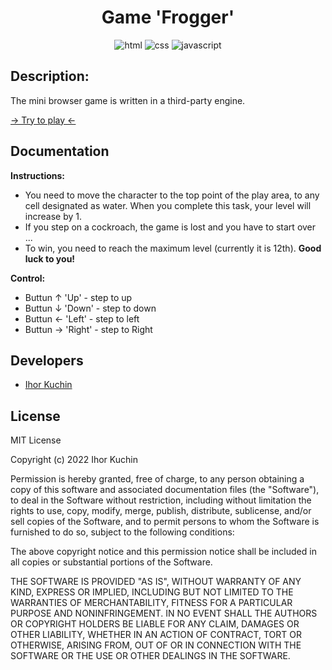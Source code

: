 <h1 align="center">
  Game 'Frogger'
</h1>

<p align="center">
  <img src="https://img.shields.io/badge/-html-red" alt="html">
  <img src="https://img.shields.io/badge/-css-blue" alt="css">
  <img src="https://img.shields.io/badge/-javascript-yellow" alt="javascript">
</p>

## Description:

The mini browser game is written in a third-party engine.

[→ Try to play ←](https://ik-web.github.io/game-frogger/)

## Documentation

**Instructions:**
- You need to move the character to the top point of the play area, to any cell designated as water. When you complete this task, your level will increase by 1.
- If you step on a cockroach, the game is lost and you have to start over ...
- To win, you need to reach the maximum level (currently it is 12th).
**Good luck to you!**

**Control:**
- Buttun ↑ 'Up'    - step to up
- Buttun ↓ 'Down'  - step to down
- Buttun ← 'Left'  - step to left
- Buttun → 'Right' - step to Right

## Developers

- [Ihor Kuchin](https://github.com/ik-web)

## License

MIT License

Copyright (c) 2022 Ihor Kuchin

Permission is hereby granted, free of charge, to any person obtaining a copy
of this software and associated documentation files (the "Software"), to deal
in the Software without restriction, including without limitation the rights
to use, copy, modify, merge, publish, distribute, sublicense, and/or sell
copies of the Software, and to permit persons to whom the Software is
furnished to do so, subject to the following conditions:

The above copyright notice and this permission notice shall be included in all
copies or substantial portions of the Software.

THE SOFTWARE IS PROVIDED "AS IS", WITHOUT WARRANTY OF ANY KIND, EXPRESS OR
IMPLIED, INCLUDING BUT NOT LIMITED TO THE WARRANTIES OF MERCHANTABILITY,
FITNESS FOR A PARTICULAR PURPOSE AND NONINFRINGEMENT. IN NO EVENT SHALL THE
AUTHORS OR COPYRIGHT HOLDERS BE LIABLE FOR ANY CLAIM, DAMAGES OR OTHER
LIABILITY, WHETHER IN AN ACTION OF CONTRACT, TORT OR OTHERWISE, ARISING FROM,
OUT OF OR IN CONNECTION WITH THE SOFTWARE OR THE USE OR OTHER DEALINGS IN THE
SOFTWARE.
